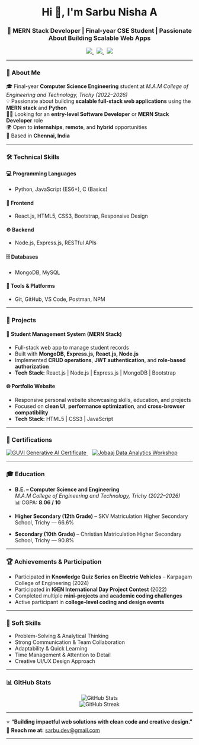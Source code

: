<h1 align="center">Hi 👋, I'm Sarbu Nisha A</h1>
<h3 align="center">🚀 MERN Stack Developer | Final-year CSE Student | Passionate About Building Scalable Web Apps</h3>

<p align="center">
  <a href="https://www.linkedin.com/in/sarbu12/" target="_blank">
    <img src="https://img.shields.io/badge/LinkedIn-0A66C2?style=for-the-badge&logo=linkedin&logoColor=white" />
  </a>
  &nbsp;
  <a href="https://github.com/SARBUNISHA-GIT" target="_blank">
    <img src="https://img.shields.io/badge/GitHub-181717?style=for-the-badge&logo=github&logoColor=white" />
  </a>
  &nbsp;
  <a href="mailto:sarbu.dev@gmail.com" target="_blank">
    <img src="https://img.shields.io/badge/Email-D14836?style=for-the-badge&logo=gmail&logoColor=white" />
  </a>
</p>

---

### 💫 About Me  

🎓 Final-year **Computer Science Engineering** student at *M.A.M College of Engineering and Technology, Trichy (2022–2026)*  
💡 Passionate about building **scalable full-stack web applications** using the **MERN stack** and **Python**  
👩‍💻 Looking for an **entry-level Software Developer** or **MERN Stack Developer** role  
🌍 Open to **internships**, **remote**, and **hybrid** opportunities  
📍 Based in **Chennai, India**  

---

### 🛠️ Technical Skills  

#### 💻 Programming Languages  
- Python, JavaScript (ES6+), C (Basics)

#### 🧩 Frontend  
- React.js, HTML5, CSS3, Bootstrap, Responsive Design

#### ⚙️ Backend  
- Node.js, Express.js, RESTful APIs

#### 🗄️ Databases  
- MongoDB, MySQL

#### 🧰 Tools & Platforms  
- Git, GitHub, VS Code, Postman, NPM

---

### 💼 Projects  

#### 📘 **Student Management System (MERN Stack)**  
- Full-stack web app to manage student records  
- Built with **MongoDB, Express.js, React.js, Node.js**  
- Implemented **CRUD operations**, **JWT authentication**, and **role-based authorization**  
- **Tech Stack:** React.js | Node.js | Express.js | MongoDB | Bootstrap  

#### 🌐 **Portfolio Website**  
- Responsive personal website showcasing skills, education, and projects  
- Focused on **clean UI**, **performance optimization**, and **cross-browser compatibility**  
- **Tech Stack:** HTML5 | CSS3 | JavaScript  

---

### 🧾 Certifications  

<p align="left">
  <a href="https://www.guvi.in/certificate?id=YOUR-GUVI-ID" target="_blank">
    <img src="https://img.shields.io/badge/Generative%20AI%20in%20Tamil-GUVI-00C853?style=for-the-badge&logo=google&logoColor=white" alt="GUVI Generative AI Certificate"/>
  </a>
  &nbsp;&nbsp;
  <a href="https://www.jobaaj.com" target="_blank">
    <img src="https://img.shields.io/badge/Data%20Analytics%20Workshop-Jobaaj%20Learnings-0078D7?style=for-the-badge&logo=databricks&logoColor=white" alt="Jobaaj Data Analytics Workshop"/>
  </a>
</p>

---

### 🎓 Education  

- **B.E. – Computer Science and Engineering**  
  *M.A.M College of Engineering and Technology, Trichy (2022–2026)*  
  📊 CGPA: **8.06 / 10**

- **Higher Secondary (12th Grade)** – SKV Matriculation Higher Secondary School, Trichy — 66.6%  
- **Secondary (10th Grade)** – Christian Matriculation Higher Secondary School, Trichy — 90.8%

---

### 🏆 Achievements & Participation  

- Participated in **Knowledge Quiz Series on Electric Vehicles** – Karpagam College of Engineering (2024)  
- Participated in **IGEN International Day Project Contest** (2022)  
- Completed multiple **mini-projects** and **academic coding challenges**  
- Active participant in **college-level coding and design events**  

---

### 🤝 Soft Skills  

- Problem-Solving & Analytical Thinking  
- Strong Communication & Team Collaboration  
- Adaptability & Quick Learning  
- Time Management & Attention to Detail  
- Creative UI/UX Design Approach  

---

### 📊 GitHub Stats  

<p align="center">
  <img src="https://github-readme-stats.vercel.app/api?username=YOUR-GITHUB&show_icons=true&theme=tokyonight" alt="GitHub Stats"/>
  <br/>
  <img src="https://streak-stats.demolab.com?user=YOUR-GITHUB&theme=tokyonight" alt="GitHub Streak"/>
</p>

---

⭐ **“Building impactful web solutions with clean code and creative design.”**  
📧 **Reach me at:** [sarbu.dev@gmail.com](mailto:sarbu.dev@gmail.com)

---
